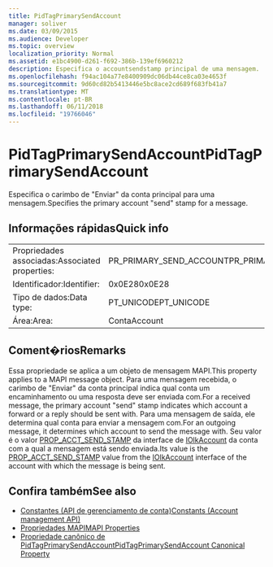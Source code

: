 ```yaml
---
title: PidTagPrimarySendAccount
manager: soliver
ms.date: 03/09/2015
ms.audience: Developer
ms.topic: overview
localization_priority: Normal
ms.assetid: e1bc4900-d261-f692-386b-139ef6960212
description: Especifica o accountsendstamp principal de uma mensagem.
ms.openlocfilehash: f94ac104a77e8400909dc06db44ce8ca03e4653f
ms.sourcegitcommit: 9d60cd82b5413446e5bc8ace2cd689f683fb41a7
ms.translationtype: MT
ms.contentlocale: pt-BR
ms.lasthandoff: 06/11/2018
ms.locfileid: "19766046"
---
```

# <a name="pidtagprimarysendaccount"></a><span data-ttu-id="9ff55-103">PidTagPrimarySendAccount</span><span class="sxs-lookup"><span data-stu-id="9ff55-103">PidTagPrimarySendAccount</span></span>

<span data-ttu-id="9ff55-104">Especifica o carimbo de "Enviar" da conta principal para uma mensagem.</span><span class="sxs-lookup"><span data-stu-id="9ff55-104">Specifies the primary account "send" stamp for a message.</span></span>
  
## <a name="quick-info"></a><span data-ttu-id="9ff55-105">Informações rápidas</span><span class="sxs-lookup"><span data-stu-id="9ff55-105">Quick info</span></span>

|||
|:-----|:-----|
|<span data-ttu-id="9ff55-106">Propriedades associadas:</span><span class="sxs-lookup"><span data-stu-id="9ff55-106">Associated properties:</span></span>  <br/> |<span data-ttu-id="9ff55-107">PR_PRIMARY_SEND_ACCOUNT</span><span class="sxs-lookup"><span data-stu-id="9ff55-107">PR_PRIMARY_SEND_ACCOUNT</span></span>  <br/> |
|<span data-ttu-id="9ff55-108">Identificador:</span><span class="sxs-lookup"><span data-stu-id="9ff55-108">Identifier:</span></span>  <br/> |<span data-ttu-id="9ff55-109">0x0E28</span><span class="sxs-lookup"><span data-stu-id="9ff55-109">0x0E28</span></span>  <br/> |
|<span data-ttu-id="9ff55-110">Tipo de dados:</span><span class="sxs-lookup"><span data-stu-id="9ff55-110">Data type:</span></span>  <br/> |<span data-ttu-id="9ff55-111">PT_UNICODE</span><span class="sxs-lookup"><span data-stu-id="9ff55-111">PT_UNICODE</span></span>  <br/> |
|<span data-ttu-id="9ff55-112">Área:</span><span class="sxs-lookup"><span data-stu-id="9ff55-112">Area:</span></span>  <br/> |<span data-ttu-id="9ff55-113">Conta</span><span class="sxs-lookup"><span data-stu-id="9ff55-113">Account</span></span>  <br/> |
   
## <a name="remarks"></a><span data-ttu-id="9ff55-114">Coment�rios</span><span class="sxs-lookup"><span data-stu-id="9ff55-114">Remarks</span></span>

<span data-ttu-id="9ff55-115">Essa propriedade se aplica a um objeto de mensagem MAPI.</span><span class="sxs-lookup"><span data-stu-id="9ff55-115">This property applies to a MAPI message object.</span></span> <span data-ttu-id="9ff55-116">Para uma mensagem recebida, o carimbo de "Enviar" da conta principal indica qual conta um encaminhamento ou uma resposta deve ser enviada com.</span><span class="sxs-lookup"><span data-stu-id="9ff55-116">For a received message, the primary account "send" stamp indicates which account a forward or a reply should be sent with.</span></span> <span data-ttu-id="9ff55-117">Para uma mensagem de saída, ele determina qual conta para enviar a mensagem com.</span><span class="sxs-lookup"><span data-stu-id="9ff55-117">For an outgoing message, it determines which account to send the message with.</span></span> <span data-ttu-id="9ff55-118">Seu valor é o valor [PROP_ACCT_SEND_STAMP](prop_acct_send_stamp.md) da interface de [IOlkAccount](iolkaccount.md) da conta com a qual a mensagem está sendo enviada.</span><span class="sxs-lookup"><span data-stu-id="9ff55-118">Its value is the [PROP_ACCT_SEND_STAMP](prop_acct_send_stamp.md) value from the [IOlkAccount](iolkaccount.md) interface of the account with which the message is being sent.</span></span> 
  
## <a name="see-also"></a><span data-ttu-id="9ff55-119">Confira também</span><span class="sxs-lookup"><span data-stu-id="9ff55-119">See also</span></span>

- [<span data-ttu-id="9ff55-120">Constantes (API de gerenciamento de conta)</span><span class="sxs-lookup"><span data-stu-id="9ff55-120">Constants (Account management API)</span></span>](constants-account-management-api.md)
- [<span data-ttu-id="9ff55-121">Propriedades MAPI</span><span class="sxs-lookup"><span data-stu-id="9ff55-121">MAPI Properties</span></span>](http://msdn.microsoft.com/library/3b980217-b65b-442b-8c18-b8b9f3ff487a%28Office.15%29.aspx)
- [<span data-ttu-id="9ff55-122">Propriedade canônico de PidTagPrimarySendAccount</span><span class="sxs-lookup"><span data-stu-id="9ff55-122">PidTagPrimarySendAccount Canonical Property</span></span>](http://msdn.microsoft.com/library/2f268b3b-2e4c-4aea-8879-bdd0ac1df35c%28Office.15%29.aspx)


